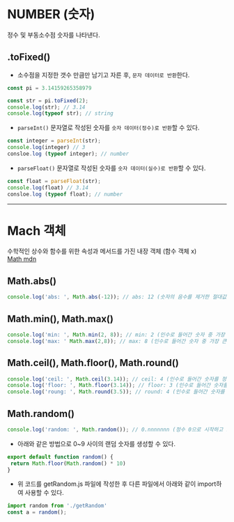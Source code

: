 # NUMBER (숫자)
정수 및 부동소수점 숫자를 나타낸다.

## .toFixed()
* 소수점을 지정한 갯수 만큼만 남기고 자른 후, `문자 데이터로 반환`한다.
```javascript
const pi = 3.14159265358979
```
```javascript
const str = pi.toFixed(2);
console.log(str); // 3.14
console.log(typeof str); // string
```
* `parseInt()` 문자열로 작성된 숫자를 `숫자 데이터(정수)로 반환`할 수 있다.
```javascript
const integer = parseInt(str); 
console.log(integer) // 3
consloe.log (typeof integer); // number
```
* `parseFloat()` 문자열로 작성된 숫자를 `숫자 데이터(실수)로 반환`할 수 있다.
```javascript
const float = parseFloat(str);
console.log(float) // 3.14
consloe.log (typeof float); // number
```
---
# Mach 객체
수학적인 상수와 함수를 위한 속성과 메서드를 가진 내장 객체 (함수 객체 x)  
[Math mdn](https://developer.mozilla.org/ko/docs/Web/JavaScript/Reference/Global_Objects/Math)
## Math.abs()
```javascript
console.log('abs: ', Math.abs(-12)); // abs: 12 (숫자의 음수를 제거한 절대값만 출력)
```
## Math.min(), Math.max()
```javascript
console.log('min: ', Math.min(2, 8)); // min: 2 (인수로 들어간 숫자 중 가장 작은 값을 출력)
console.log('max: ' Math.max(2,8)); // max: 8 (인수로 들어간 숫자 중 가장 큰 값을 출력)
```
## Math.ceil(), Math.floor(), Math.round()
```javascript
console.log('ceil: ', Math.ceil(3.14)); // ceil: 4 (인수로 들어간 숫자를 정수 단위로 올림처리)
console.log('floor: ', Math.floor(3.14)); // floor: 3 (인수로 들어간 숫자를 정수 단위로 내림처리)
console.log('roung: ', Math.round(3.5)); // round: 4 (인수로 들어간 숫자를 정수 단위로 반올림처리)

```
## Math.random()
```javascript
console.log('random: ', Math.random()); // 0.nnnnnnn (정수 0으로 시작하고 소수점이 랜덤인 난수 반환)
```
* 아래와 같은 방법으로 0~9 사이의 랜덤 숫자를 생성할 수 있다.
```javascript
export default function random() {
 return Math.floor(Math.random() * 10)
}
```
* 위 코드를 getRandom.js 파일에 작성한 후 다른 파일에서 아래와 같이 import하여 사용할 수 있다.
```javascript
import random from './getRandom'
const a = random();
```
